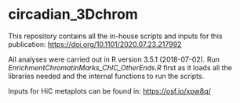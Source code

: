 # circadian_3Dchrom
This repository contains all the in-house scripts and inputs for this publication: https://doi.org/10.1101/2020.07.23.217992

All analyses were carried out in R version 3.5.1 (2018-07-02). Run *EnrichmentChromatinMarks_ChIC_OtherEnds.R* first as it loads all the libraries needed and the internal functions to run the scripts.

Inputs for HiC metaplots can be found in: https://osf.io/xpw8q/
